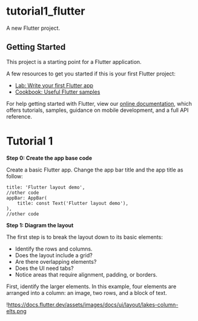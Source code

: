 # tutorial1_flutter

A new Flutter project.

## Getting Started

This project is a starting point for a Flutter application.

A few resources to get you started if this is your first Flutter project:

- [Lab: Write your first Flutter app](https://flutter.dev/docs/get-started/codelab)
- [Cookbook: Useful Flutter samples](https://flutter.dev/docs/cookbook)

For help getting started with Flutter, view our
[online documentation](https://flutter.dev/docs), which offers tutorials,
samples, guidance on mobile development, and a full API reference.

# Tutorial 1
**Step 0: Create the app base code**

Create a basic Flutter app. Change the app bar title and the app title as follow:

```
title: 'Flutter layout demo',
//other code
appBar: AppBar(
    title: const Text('Flutter layout demo'),
),
//other code
```

**Step 1: Diagram the layout**

The first step is to break the layout down to its basic elements:

* Identify the rows and columns.
* Does the layout include a grid?
* Are there overlapping elements?
* Does the UI need tabs?
* Notice areas that require alignment, padding, or borders.

First, identify the larger elements. In this example, four elements are arranged into a column: an image, two rows, and a block of text.

!https://docs.flutter.dev/assets/images/docs/ui/layout/lakes-column-elts.png